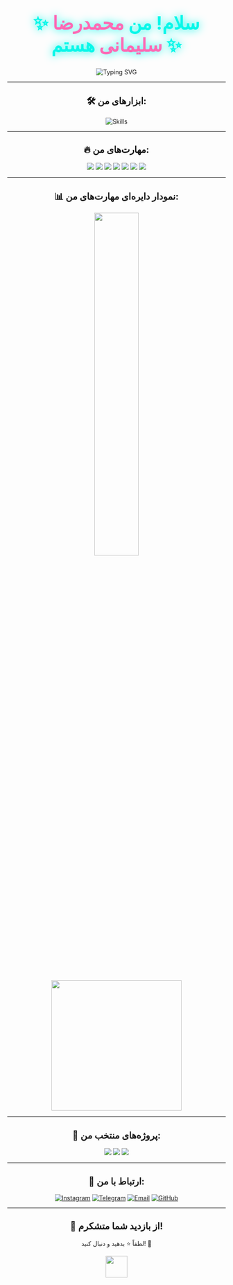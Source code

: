 <!-- بخش خوش‌آمدگویی -->
<div align="center">
  <h1 style="font-size: 3em; color: #0AF7E9; text-shadow: 0 0 20px #0AF7E9;">✨ سلام! من <span style="color: #FF69B4;">محمدرضا سلیمانی</span> هستم ✨</h1>
  <img src="https://readme-typing-svg.demolab.com?font=Fira+Code&weight=600&size=28&duration=4000&pause=500&color=FF69B4&center=true&vCenter=true&multiline=true&width=1000&height=80&lines=برنامه‌نویس+هوش+مصنوعی+%7C+دانشجوی+IT;به+پروفایل+من+خوش‌آمدید!+💻🚀" alt="Typing SVG" />
</div>

---

<!-- ابزارها و تکنولوژی‌ها -->
<h2 align="center">🛠️ ابزارهای من:</h2>
<div align="center">
  <img src="https://skillicons.dev/icons?i=html,css,js,react,redux,tailwind,ts,nodejs,python,flask,figma,github,docker&theme=dark" alt="Skills" />
</div>

---

<!-- مهارت‌های برنامه‌نویسی -->
<h2 align="center">🔥 مهارت‌های من:</h2>

<!-- نمودار بار درصدی مهارت‌ها -->
<div align="center">
  <img src="https://progress-bar.dev/80/?title=JavaScript&color=ff69b4&width=300&suffix=%25">
  <img src="https://progress-bar.dev/90/?title=HTML&color=ff4500&width=300&suffix=%25">
  <img src="https://progress-bar.dev/90/?title=CSS&color=1e90ff&width=300&suffix=%25">
  <img src="https://progress-bar.dev/10/?title=C++&color=00bfff&width=300&suffix=%25">
  <img src="https://progress-bar.dev/15/?title=Python&color=3776ab&width=300&suffix=%25">
  <img src="https://progress-bar.dev/20/?title=PHP&color=777bb4&width=300&suffix=%25">
  <img src="https://progress-bar.dev/50/?title=Telegram%20Bot&color=0088cc&width=300&suffix=%25">
</div>

---

<!-- نمودار دایره‌ای مهارت‌ها -->
<h2 align="center">📊 نمودار دایره‌ای مهارت‌های من:</h2>
<p align="center">
  <img src="https://github-readme-chart.vercel.app/api/top-langs/?username=MohammadrezaSolimani&hide_title=true&layout=compact&card_width=300&langs_count=8&theme=tokyonight" width="45%">
</p>
<p align="center">
  <img src="https://readme-pie-chart.vercel.app/api?colors=ff69b4,ff4500,1e90ff,00bfff,3776ab,777bb4,0088cc&values=80,90,90,10,15,20,50&names=JavaScript,HTML,CSS,C++,Python,PHP,Telegram%20Bot&inner_radius=50&radius=100&title=Programming%20Skills" width="300">
</p>

---

<!-- پروژه‌ها -->
<h2 align="center">🚀 پروژه‌های منتخب من:</h2>
<div align="center">
  <a href="https://github.com/MohammadrezaSolimani/Project1"><img src="https://img.shields.io/badge/✨%20پروژه%201-141414?style=for-the-badge&logo=github&logoColor=white"></a>
  <a href="https://github.com/MohammadrezaSolimani/Project2"><img src="https://img.shields.io/badge/✨%20پروژه%202-141414?style=for-the-badge&logo=github&logoColor=white"></a>
  <a href="https://github.com/MohammadrezaSolimani/Project3"><img src="https://img.shields.io/badge/✨%20پروژه%203-141414?style=for-the-badge&logo=github&logoColor=white"></a>
</div>

---

<!-- ارتباطات -->
<h2 align="center">🤝 ارتباط با من:</h2>
<p align="center">
  <a href="https://instagram.com/soleimani_mamadreza"><img src="https://img.icons8.com/color/48/instagram-new--v1.png" alt="Instagram"></a>
  <a href="https://t.me/Solimani_reza"><img src="https://img.icons8.com/color/48/telegram-app--v1.png" alt="Telegram"></a>
  <a href="mailto:mohamadrezasoelymani53@gmail.com"><img src="https://img.icons8.com/color/48/gmail-new.png" alt="Email"></a>
  <a href="https://github.com/MohammadrezaSolimani"><img src="https://img.icons8.com/color/48/github--v1.png" alt="GitHub"></a>
</p>

---

<!-- پیام پایانی -->
<h2 align="center">🎉 از بازدید شما متشکرم!</h2>
<p align="center">لطفاً ⭐ بدهید و دنبال کنید! 🌟</p>
<div align="center">
  <img src="https://media.giphy.com/media/hvRJCLFzcasrR4ia7z/giphy.gif" width="50">
</div>
